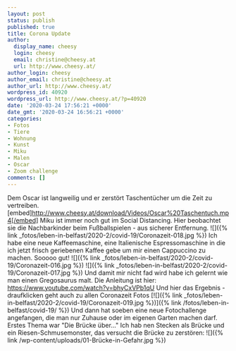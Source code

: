 ```yaml
---
layout: post
status: publish
published: true
title: Corona Update
author:
  display_name: cheesy
  login: cheesy
  email: christine@cheesy.at
  url: http://www.cheesy.at/
author_login: cheesy
author_email: christine@cheesy.at
author_url: http://www.cheesy.at/
wordpress_id: 40920
wordpress_url: http://www.cheesy.at/?p=40920
date: '2020-03-24 17:56:21 +0000'
date_gmt: '2020-03-24 16:56:21 +0000'
categories:
- Fotos
- Tiere
- Wohnung
- Kunst
- Miku
- Malen
- Oscar
- Zoom challenge
comments: []
---
```

Dem Oscar ist langweilig und er zerstört Taschentücher um die Zeit zu vertreiben.
[embed]http://www.cheesy.at/download/Videos/Oscar%20Taschentuch.mp4[/embed]
Miku ist immer noch gut im Social Distancing. Hier beobachtet sie die Nachbarkinder beim Fußballspielen - aus sicherer Entfernung.
![]({% link _fotos/leben-in-belfast/2020-2/covid-19/Coronazeit-018.jpg %})
Ich habe eine neue Kaffeemaschine, eine Italienische Espressomaschine in die ich jetzt frisch geriebenen Kaffee gebe um mir einen Cappuccino zu machen. Sooooo gut!
![]({% link _fotos/leben-in-belfast/2020-2/covid-19/Coronazeit-016.jpg %})
 ![]({% link _fotos/leben-in-belfast/2020-2/covid-19/Coronazeit-017.jpg %})
Und damit mir nicht fad wird habe ich gelernt wie man einen Gregosaurus malt. Die Anleitung ist hier: https://www.youtube.com/watch?v=bhyCxVPb1qU
Und hier das Ergebnis - draufklicken geht auch zu allen Coronazeit Fotos
[![]({% link _fotos/leben-in-belfast/2020-2/covid-19/Coronazeit-019.jpg %})]({% link /fotos/leben-in-belfast/covid-19/ %})
Und dann hat soeben eine neue Fotochallenge angefangen, die man nur Zuhause oder im eigenen Garten machen darf. Erstes Thema war "Die Brücke über..." Ich hab nen Stecken als Brücke und ein Riesen-Schmusemonster, das versucht die Brücke zu zerstören:
![]({% link /wp-content/uploads/01-Brücke-in-Gefahr.jpg %})

